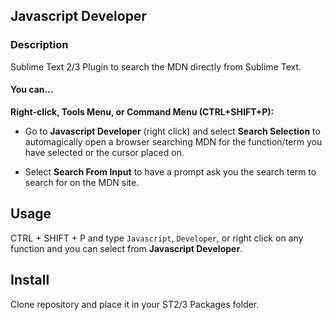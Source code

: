 ## Javascript Developer

### Description
Sublime Text 2/3 Plugin to search the MDN directly from Sublime Text.

#### You can...

**Right-click, Tools Menu, or Command Menu (CTRL+SHIFT+P):**

+ Go to **Javascript Developer** (right click) and select **Search Selection** to automagically open a browser searching MDN for the function/term you have selected or the cursor placed on.

+ Select **Search From Input** to have a prompt ask you the search term to search for on the MDN site.

## Usage
CTRL + SHIFT + P and type `Javascript`, `Developer`, or right click on any function and you can select from **Javascript Developer**.

## Install

Clone repository and place it in your ST2/3 Packages folder.
